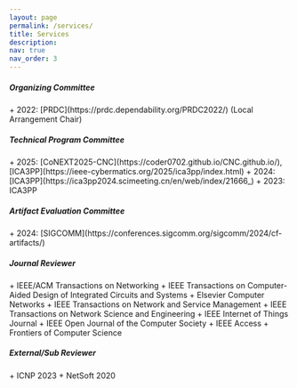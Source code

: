 ```yaml
---
layout: page
permalink: /services/
title: Services
description: 
nav: true
nav_order: 3
---
```


<h5><b>Organizing Committee</b></h5>
  + 2022: [PRDC](https://prdc.dependability.org/PRDC2022/) (Local Arrangement Chair)

<h5><b>Technical Program Committee</b></h5>
  + 2025: [CoNEXT2025-CNC](https://coder0702.github.io/CNC.github.io/), [ICA3PP](https://ieee-cybermatics.org/2025/ica3pp/index.html)
  + 2024: [ICA3PP](https://ica3pp2024.scimeeting.cn/en/web/index/21666_)
  + 2023: ICA3PP

<h5><b>Artifact Evaluation Committee</b></h5>
  + 2024: [SIGCOMM](https://conferences.sigcomm.org/sigcomm/2024/cf-artifacts/)

<h5><b>Journal Reviewer</b></h5>
  + IEEE/ACM Transactions on Networking
  + IEEE Transactions on Computer-Aided Design of Integrated Circuits and Systems
  + Elsevier Computer Networks
  + IEEE Transactions on Network and Service Management
  + IEEE Transactions on Network Science and Engineering
  + IEEE Internet of Things Journal
  + IEEE Open Journal of the Computer Society
  + IEEE Access
  + Frontiers of Computer Science

<h5><b>External/Sub Reviewer</b></h5>
  + ICNP 2023
  + NetSoft 2020